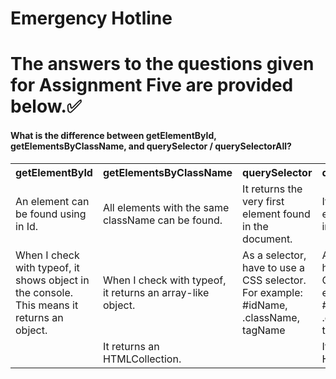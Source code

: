 # **Emergency Hotline**

# The answers to the questions given for Assignment Five are provided below.✅

#### What is the difference between getElementById, getElementsByClassName, and querySelector / querySelectorAll?

<table style="width:100%">
    <tr>
        <th style="width:25%">getElementById</th>
        <th style="width:25%">getElementsByClassName</th>
        <th style="width:25%">querySelector</th>
        <th style="width:25%">querySelectorAll</th>
    </tr>
    <tr>
        <td>An element can be found using in Id.</td>
        <td>All elements with the same className can be found.</td>
        <td>It returns the very first element found in the document.</td>
        <td>It returns all the elements found in the document.</td>
    </tr>
    <tr>
        <td>When I check with typeof, it shows object in the console. This means it returns an object.</td>
        <td>When I check with typeof, it returns an array-like object.</td>
        <td>As a selector, have to use a CSS selector. For example: #idName, .className, tagName</td>
        <td>As a selector, have to use a CSS selector. For example: #idName, .className, tagName</td>
    </tr>
    <tr>
        <td></td>
        <td>It returns an HTMLCollection.</td>
        <td></td>
        <td>It returns an HTMLCollection.</td>
    </tr>
</table>

